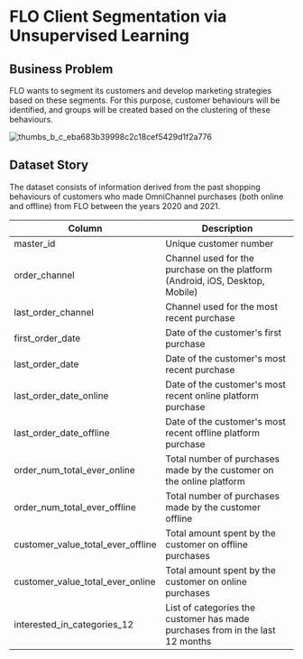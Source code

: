# FLO Client Segmentation via Unsupervised Learning

## Business Problem

FLO wants to segment its customers and develop marketing strategies based on these segments. For this purpose, customer behaviours will be identified, and groups will be created based on the clustering of these behaviours.

![thumbs_b_c_eba683b39998c2c18cef5429d1f2a776](https://github.com/sametaydn/FLO_Unsupervised_Learning/assets/53154449/ed1acd5c-6fcb-48ab-8c8c-30746745d1e0)

## Dataset Story

The dataset consists of information derived from the past shopping behaviours of customers who made OmniChannel purchases (both online and offline) from FLO between the years 2020 and 2021.

| Column                             | Description                                                                       |
|------------------------------------|-----------------------------------------------------------------------------------|
| master_id                          | Unique customer number                                                            |
| order_channel                      | Channel used for the purchase on the platform (Android, iOS, Desktop, Mobile)     |
| last_order_channel                 | Channel used for the most recent purchase                                         |
| first_order_date                   | Date of the customer's first purchase                                             |
| last_order_date                    | Date of the customer's most recent purchase                                       |
| last_order_date_online             | Date of the customer's most recent online platform purchase                       |
| last_order_date_offline            | Date of the customer's most recent offline platform purchase                      |
| order_num_total_ever_online        | Total number of purchases made by the customer on the online platform             |
| order_num_total_ever_offline       | Total number of purchases made by the customer offline                             |
| customer_value_total_ever_offline  | Total amount spent by the customer on offline purchases                           |
| customer_value_total_ever_online   | Total amount spent by the customer on online purchases                            |
| interested_in_categories_12        | List of categories the customer has made purchases from in the last 12 months     |
